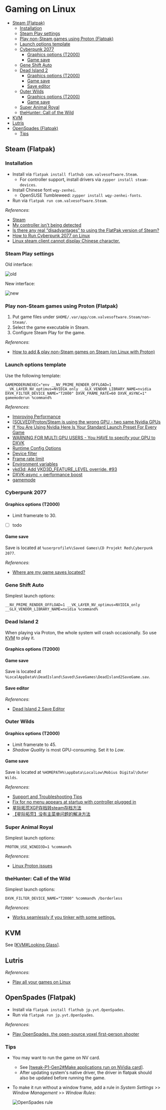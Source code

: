 # Gaming on Linux

- [Steam (Flatpak)](#steam-flatpak)
  - [Installation](#installation)
  - [Steam Play settings](#steam-play-settings)
  - [Play non-Steam games using Proton (Flatpak)](#play-non-steam-games-using-proton-flatpak)
  - [Launch options template](#launch-options-template)
  - [Cyberpunk 2077](#cyberpunk-2077)
    - [Graphics options (T2000)](#graphics-options-t2000)
    - [Game save](#game-save)
  - [Gene Shift Auto](#gene-shift-auto)
  - [Dead Island 2](#dead-island-2)
    - [Graphics options (T2000)](#graphics-options-t2000-1)
    - [Game save](#game-save-1)
    - [Save editor](#save-editor)
  - [Outer Wilds](#outer-wilds)
    - [Graphics options (T2000)](#graphics-options-t2000-2)
    - [Game save](#game-save-2)
  - [Super Animal Royal](#super-animal-royal)
  - [theHunter: Call of the Wild](#thehunter-call-of-the-wild)
- [KVM](#kvm)
- [Lutris](#lutris)
- [OpenSpades (Flatpak)](#openspades-flatpak)
  - [Tips](#tips)

## Steam (Flatpak)

### Installation

- Install via `flatpak install flathub com.valvesoftware.Steam`.
  - For controller support, install drivers via `zypper install steam-devices`.
- Install Chinese font `wqy-zenhei`.
  - OpenSUSE Tumbleweed: `zypper install wqy-zenhei-fonts`.
- Run via `flatpak run com.valvesoftware.Steam`.

*References*:

- [Steam](https://flathub.org/en-GB/apps/com.valvesoftware.Steam)
- [My controller isn't being detected](https://github.com/flathub/com.valvesoftware.Steam/wiki#my-controller-isnt-being-detected)
- [Is there any real “disadvantages” to using the FlatPak version of Steam?](https://www.reddit.com/r/linux_gaming/comments/rp2ss9/is_there_any_real_disadvantages_to_using_the/)
- [How to Run Cyberpunk 2077 on Linux](https://segmentnext.com/cyberpunk-2077-linux/)
- [Linux steam client cannot display Chinese character.](https://www.reddit.com/r/linux_gaming/comments/13xag7z/linux_steam_client_cannot_display_chinese/)

### Steam Play settings

Old interface:

![old](attachments/steam_play_settings.png)

New interface:

![new](attachments/steam_play_settings_new.png)

### Play non-Steam games using Proton (Flatpak)

1. Put game files under `$HOME/.var/app/com.valvesoftware.Steam/non-Steam/`.
2. Select the game executable in Steam.
3. Configure Steam Play for the game.

*References*:

- [How to add & play non-Steam games on Steam (on Linux with Proton)](https://www.youtube.com/watch?v=ZXPsIRGZizw)

### Launch options template

Use the following template:

```text
GAMEMODERUNEXEC="env __NV_PRIME_RENDER_OFFLOAD=1 __VK_LAYER_NV_optimus=NVIDIA_only __GLX_VENDOR_LIBRARY_NAME=nvidia DXVK_FILTER_DEVICE_NAME="T2000" DXVK_FRAME_RATE=60 DXVK_ASYNC=1" gamemoderun %command%
```

*References*:

- [Improving Performance](https://www.protondb.com/help/improving-performance)
- [\[SOLVED\]Proton/Steam is using the wrong GPU - two same Nvidia GPUs](https://bbs.archlinux.org/viewtopic.php?id=282617)
- [If You Are Using Nvidia Here Is Your Standard Launch Preset For Every Game](https://www.reddit.com/r/linux_gaming/comments/zgxyj2/if_you_are_using_nvidia_here_is_your_standard/)
- [WARNING FOR MULTI GPU USERS - You HAVE to specify your GPU to DXVK](https://www.reddit.com/r/linux_gaming/comments/v0nbot/warning_for_multi_gpu_users_you_have_to_specify/)
- [Runtime Config Options](https://github.com/ValveSoftware/Proton#runtime-config-options)
- [Device filter](https://github.com/doitsujin/dxvk#device-filter)
- [Frame rate limit](https://github.com/doitsujin/dxvk#frame-rate-limit)
- [Environment variables](https://github.com/HansKristian-Work/vkd3d-proton#environment-variables)
- [vkd3d: Add VKD3D_FEATURE_LEVEL override. #93](https://github.com/HansKristian-Work/vkd3d-proton/pull/93)
- [DXVK-async = performance boost](https://steamcommunity.com/sharedfiles/filedetails/?id=2809282853)
- [gamemode](https://github.com/FeralInteractive/gamemode)

### Cyberpunk 2077

#### Graphics options (T2000)

- Limit framerate to 30.
- [ ] todo

#### Game save

Save is located at `%userprofile%\Saved Games\CD Projekt Red\Cyberpunk 2077`.

*References*:

- [Where are my game saves located?](https://support.cdprojektred.com/en/cyberpunk/pc/sp-technical/issue/1706/where-are-my-game-saves-located)

### Gene Shift Auto

Simplest launch options:

```text
__NV_PRIME_RENDER_OFFLOAD=1 __VK_LAYER_NV_optimus=NVIDIA_only __GLX_VENDOR_LIBRARY_NAME=nvidia %command%
```

### Dead Island 2

When playing via Proton, the whole system will crash occasionally. So use [KVM](#kvm) to play it.

#### Graphics options (T2000)

#### Game save

Save is located at `%LocalAppData%\DeadIsland\Saved\SaveGames\DeadIsland2SaveGame.sav`.

#### Save editor

*References*:

- [Dead Island 2 Save Editor](https://steffenl.com/projects/dead-island-2-save-editor)

### Outer Wilds

#### Graphics options (T2000)

- Limit framerate to 45.
- *Shadow Quality* is most GPU-consuming. Set it to *Low*.

#### Game save

Save is located at `%HOMEPATH%\appData\LocalLow\Mobius Digital\Outer Wilds`.

*References*:

- [Support and Troubleshooting Tips](https://www.mobiusdigitalgames.com/supportforum.html)
- [Fix for no menu appears at startup with controller plugged in](https://steamcommunity.com/app/753640/discussions/0/2568690229016081614)
- [星际拓荒XGP存档转steam存档方法](https://www.bilibili.com/read/cv20764437/)
- [【星际拓荒】没有主菜单问题的解决方法](https://www.bilibili.com/read/cv13634330/)

### Super Animal Royal

Simplest launch options:

```text
PROTON_USE_WINED3D=1 %command%
```

*References*:

- [Linux Proton issues](https://animalroyale.fandom.com/wiki/Guides/Troubleshooting#Linux_Proton_issues)

### theHunter: Call of the Wild

Simplest launch options:

```text
DXVK_FILTER_DEVICE_NAME="T2000" %command% /borderless
```

*References*:

- [Works seamlessly if you tinker with some settings.](https://www.protondb.com/app/518790#Id6WsB9oUy)

## KVM

See [[KVM#Looking Glass]].

## Lutris

*References*:

- [Play all your games on Linux](https://lutris.net/)

## OpenSpades (Flatpak)

- Install via `flatpak install flathub jp.yvt.OpenSpades`.
- Run via `flatpak run jp.yvt.OpenSpades`.

*References*:

- [Play OpenSpades, the open-source voxel first-person shooter](https://openspades.yvt.jp)

### Tips

- You may want to run the game on NV card.
  - See [[tweak-P1-Gen2#Make applications run on NVidia card]].
  - After updating system's native driver, the driver in flatpak should also be updated before running the game.
- To make it run without a window frame, add a rule in *System Settings* >> *Window Management* >> *Window Rules*:

  ![OpenSpades rule](attachments/openspades_rule.png)

[//begin]: # "Autogenerated link references for markdown compatibility"
[KVM#Looking Glass]: KVM.md "Kernel-based Virtual Machine Usage"
[tweak-P1-Gen2#Make applications run on NVidia card]: ../openSUSE/Tumbleweed/tweak-P1-Gen2.md "Tweak openSUSE Tumbleweed on ThinkPad P1 Gen2"
[//end]: # "Autogenerated link references"

